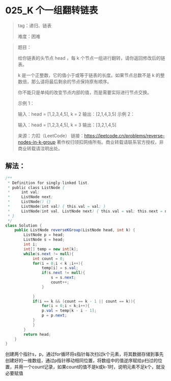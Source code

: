 # 025_K 个一组翻转链表

> tag：递归、链表
>
> 难度：困难

> 题目：
>
> 给你链表的头节点 head ，每 k 个节点一组进行翻转，请你返回修改后的链表。
>
> k 是一个正整数，它的值小于或等于链表的长度。如果节点总数不是 k 的整数倍，那么请将最后剩余的节点保持原有顺序。
>
> 你不能只是单纯的改变节点内部的值，而是需要实际进行节点交换。
>
> 示例 1：
>
> 输入：head = [1,2,3,4,5], k = 2
> 输出：[2,1,4,3,5]
> 示例 2：
>
> 输入：head = [1,2,3,4,5], k = 3
> 输出：[3,2,1,4,5]
>
> 来源：力扣（LeetCode）
> 链接：https://leetcode.cn/problems/reverse-nodes-in-k-group
> 著作权归领扣网络所有。商业转载请联系官方授权，非商业转载请注明出处。

## 解法：

```java
/**
 * Definition for singly-linked list.
 * public class ListNode {
 *     int val;
 *     ListNode next;
 *     ListNode() {}
 *     ListNode(int val) { this.val = val; }
 *     ListNode(int val, ListNode next) { this.val = val; this.next = next; }
 * }
 */
class Solution {
    public ListNode reverseKGroup(ListNode head, int k) {
        ListNode p = head;
        ListNode s = head;
        int i;
        int[] temp = new int[k];
        while(s.next != null){
            int count = 0;
            for(i = 0;i < k ;i++){
                temp[i] = s.val;
                if(s.next != null){
                    s = s.next;
                    count++;
                }
                
            }
            if(i == k && (count == k - 1 || count == k)){
                for(i = 0;i < k;i++){
                p.val = temp[k - i - 1];
                p = p.next;
            }
            }
        }
        return head;
    }
}
```

创建两个指针s，p，通过for循环将s指针每次扫过k个元素，将其数据存储到事先创建好的一维数组，通过p指针移动相同位置，将数组中的值逆序赋给p扫过的位置，并用一个count记录，如果count的值不是k或k-1时，说明元素不足k个，就没必要赋值